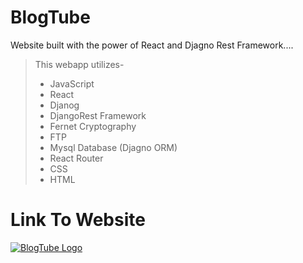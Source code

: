 # BlogTube
Website built with the power of React and Djagno Rest Framework....
> This webapp utilizes-
> * JavaScript
> * React 
> * Djanog
> * DjangoRest Framework
> * Fernet Cryptography
> * FTP
> * Mysql Database (Djagno ORM)
> * React Router
> * CSS
> * HTML

# Link To Website
[![BlogTube Logo](https://www.linkpicture.com/q/logo192.svg)](https://a-scode.github.io/blog_tube_react)